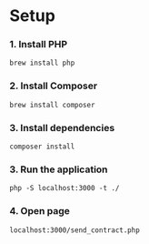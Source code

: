 
# Setup 



### 1. Install PHP
```
brew install php
```
### 2. Install Composer
```
brew install composer
```

### 3. Install dependencies
```
composer install
```

### 3. Run the application
```
php -S localhost:3000 -t ./
```

### 4. Open page

```
localhost:3000/send_contract.php
```



